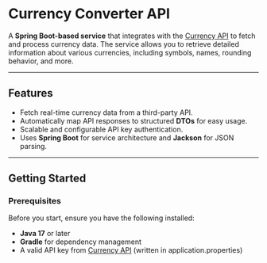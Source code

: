 # Currency Converter API

A **Spring Boot-based service** that integrates with the [Currency API](https://currencyapi.com/) to fetch and process currency data. The service allows you to retrieve detailed information about various currencies, including symbols, names, rounding behavior, and more.

---

## Features

- Fetch real-time currency data from a third-party API.
- Automatically map API responses to structured **DTOs** for easy usage.
- Scalable and configurable API key authentication.
- Uses **Spring Boot** for service architecture and **Jackson** for JSON parsing.

---

## Getting Started

### Prerequisites

Before you start, ensure you have the following installed:

- **Java 17** or later
- **Gradle** for dependency management
- A valid API key from [Currency API](https://currencyapi.com/) (written in application.properties)